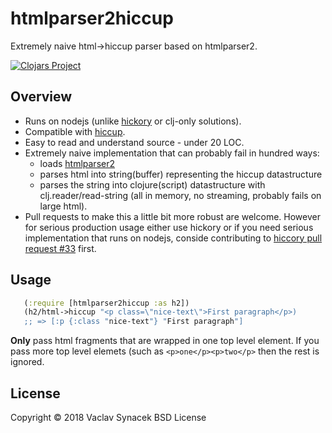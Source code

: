 # htmlparser2hiccup

Extremely naive html->hiccup parser based on htmlparser2.

[![Clojars Project](https://img.shields.io/clojars/v/org.clojars.vaclavsynacek/htmlparser2hiccup.svg)](https://clojars.org/org.clojars.vaclavsynacek/htmlparser2hiccup)

## Overview

 - Runs on nodejs (unlike [hickory](https://github.com/davidsantiago/hickory) or clj-only solutions).
 - Compatible with [hiccup](https://github.com/weavejester/hiccup).
 - Easy to read and understand source - under 20 LOC.
 - Extremely naive implementation that can probably fail in hundred ways:
   - loads [htmlparser2](https://www.npmjs.com/package/htmlparser2)
   - parses html into string(buffer) representing the hiccup datastructure
   - parses the string into clojure(script) datastructure with clj.reader/read-string (all in memory, no streaming, probably fails on large html).
 - Pull requests to make this a little bit more robust are welcome. However for serious
   production usage either use hickory or if you need serious implementation
   that runs on nodejs, conside contributing to [hiccory pull request #33](https://github.com/davidsantiago/hickory/pull/33) first.

## Usage

```clojure
   (:require [htmlparser2hiccup :as h2])
   (h2/html->hiccup "<p class=\"nice-text\">First paragraph</p>)
   ;; => [:p {:class "nice-text"} "First paragraph"]
```

**Only** pass html fragments that are wrapped in one top level element. If you
pass more top level elemets (such as `<p>one</p><p>two</p>` then the rest is
ignored.

## License

Copyright © 2018 Vaclav Synacek
BSD License
